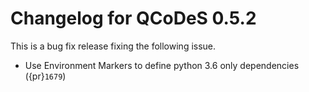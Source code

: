 # Changelog for QCoDeS 0.5.2

This is a bug fix release fixing the following issue.

- Use Environment Markers to define python 3.6 only dependencies ({pr}`1679`)
